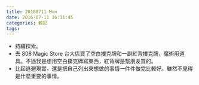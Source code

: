 ```yaml
---
title: 20160711 Mon
date: 2016-07-11 16:11:45
categories: 雜記
tags:
---
```


- 持續探索。
- 去 808 Magic Store 台大店買了空白撲克牌和一副紅背撲克牌，魔術用道具。不過我是想用空白撲克牌寫東西，紅背牌是幫朋友買的。
- 比起逃避現實，還是把自己列出來想做的事情一件件做完比較好。雖然不見得是什麼重要的事情。
